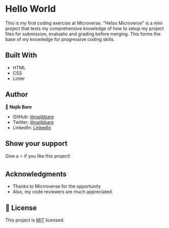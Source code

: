 # Hello World

This is my first coding exercise at Microverse. "Heloo Microverse" is a mini project that tests my comprehensive knowledge of how to setup my project files for submission, evaluatio and grading before merging. This forms the base of my knowledge for progressive coding skills.


## Built With

- HTML
- CSS
- Linter

## Author

👤 **Najib Bare**

- GitHub: [@najibbare](https://github.com/najibbare)
- Twitter: [@najibbare](https://twitter.com/twitter@najibbare)
- LinkedIn: [LinkedIn](https://linkedin.com/in/linkedinajibbare)

## Show your support

Give a ⭐️ if you like this project!

## Acknowledgments

- Thanks to Micrroverse for the opportunity
- Also, my code reviewers are much appreciated.
## 📝 License

This project is [MIT](./MIT.md) licensed.



